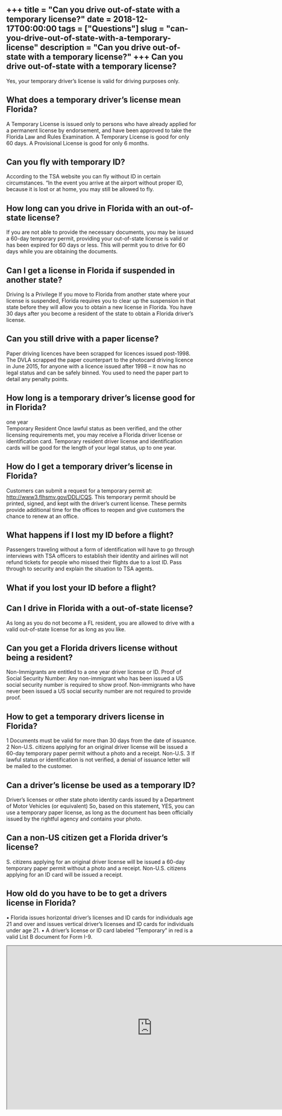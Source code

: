 +++
title = "Can you drive out-of-state with a temporary license?"
date = 2018-12-17T00:00:00
tags = ["Questions"]
slug = "can-you-drive-out-of-state-with-a-temporary-license"
description = "Can you drive out-of-state with a temporary license?"
+++
Can you drive out-of-state with a temporary license?
----------------------------------------------------

Yes, your temporary driver’s license is valid for driving purposes only.

What does a temporary driver’s license mean Florida?
----------------------------------------------------

A Temporary License is issued only to persons who have already applied for a permanent license by endorsement, and have been approved to take the Florida Law and Rules Examination. A Temporary License is good for only 60 days. A Provisional License is good for only 6 months.

Can you fly with temporary ID?
------------------------------

According to the TSA website you can fly without ID in certain circumstances. “In the event you arrive at the airport without proper ID, because it is lost or at home, you may still be allowed to fly.

How long can you drive in Florida with an out-of-state license?
---------------------------------------------------------------

If you are not able to provide the necessary documents, you may be issued a 60-day temporary permit, providing your out-of-state license is valid or has been expired for 60 days or less. This will permit you to drive for 60 days while you are obtaining the documents.

Can I get a license in Florida if suspended in another state?
-------------------------------------------------------------

Driving Is a Privilege If you move to Florida from another state where your license is suspended, Florida requires you to clear up the suspension in that state before they will allow you to obtain a new license in Florida. You have 30 days after you become a resident of the state to obtain a Florida driver’s license.

Can you still drive with a paper license?
-----------------------------------------

Paper driving licences have been scrapped for licences issued post-1998. The DVLA scrapped the paper counterpart to the photocard driving licence in June 2015, for anyone with a licence issued after 1998 – it now has no legal status and can be safely binned. You used to need the paper part to detail any penalty points.

How long is a temporary driver’s license good for in Florida?
-------------------------------------------------------------

one year  
Temporary Resident Once lawful status as been verified, and the other licensing requirements met, you may receive a Florida driver license or identification card. Temporary resident driver license and identification cards will be good for the length of your legal status, up to one year.

How do I get a temporary driver’s license in Florida?
-----------------------------------------------------

Customers can submit a request for a temporary permit at: http://www3.flhsmv.gov/DDL/CQS. This temporary permit should be printed, signed, and kept with the driver’s current license. These permits provide additional time for the offices to reopen and give customers the chance to renew at an office.

What happens if I lost my ID before a flight?
---------------------------------------------

Passengers traveling without a form of identification will have to go through interviews with TSA officers to establish their identity and airlines will not refund tickets for people who missed their flights due to a lost ID. Pass through to security and explain the situation to TSA agents.

What if you lost your ID before a flight?
-----------------------------------------

Can I drive in Florida with a out-of-state license?
---------------------------------------------------

As long as you do not become a FL resident, you are allowed to drive with a valid out-of-state license for as long as you like.

Can you get a Florida drivers license without being a resident?
---------------------------------------------------------------

Non-Immigrants are entitled to a one year driver license or ID. Proof of Social Security Number: Any non-immigrant who has been issued a US social security number is required to show proof. Non-immigrants who have never been issued a US social security number are not required to provide proof.

How to get a temporary drivers license in Florida?
--------------------------------------------------

1 Documents must be valid for more than 30 days from the date of issuance. 2 Non-U.S. citizens applying for an original driver license will be issued a 60-day temporary paper permit without a photo and a receipt. Non-U.S. 3 If lawful status or identification is not verified, a denial of issuance letter will be mailed to the customer.

Can a driver’s license be used as a temporary ID?
-------------------------------------------------

Driver’s licenses or other state photo identity cards issued by a Department of Motor Vehicles (or equivalent) So, based on this statement, YES, you can use a temporary paper license, as long as the document has been officially issued by the rightful agency and contains your photo.

Can a non-US citizen get a Florida driver’s license?
----------------------------------------------------

S. citizens applying for an original driver license will be issued a 60-day temporary paper permit without a photo and a receipt. Non-U.S. citizens applying for an ID card will be issued a receipt.

How old do you have to be to get a drivers license in Florida?
--------------------------------------------------------------

• Florida issues horizontal driver’s licenses and ID cards for individuals age 21 and over and issues vertical driver’s licenses and ID cards for individuals under age 21. • A driver’s license or ID card labeled “Temporary” in red is a valid List B document for Form I-9.

<iframe allow="accelerometer; autoplay; clipboard-write; encrypted-media; gyroscope; picture-in-picture" allowfullscreen="" class="__youtube_prefs__  epyt-is-override  no-lazyload" data-no-lazy="1" data-origheight="433" data-origwidth="770" data-skipgform_ajax_framebjll="" height="433" id="_ytid_51756" loading="lazy" src="https://www.youtube.com/embed/fRYHDIW33_o?enablejsapi=1&autoplay=0&cc_load_policy=0&cc_lang_pref=&iv_load_policy=1&loop=0&modestbranding=0&rel=1&fs=1&playsinline=0&autohide=2&theme=dark&color=red&controls=1&" title="YouTube player" width="770"></iframe>